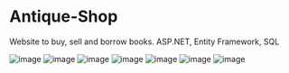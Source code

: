 # Antique-Shop
Website to buy, sell and borrow books.
ASP.NET, Entity Framework, SQL

![image](https://user-images.githubusercontent.com/56017422/179960346-c110a1c9-0895-4e8a-a9a8-99118e347674.png)
![image](https://user-images.githubusercontent.com/56017422/179958869-4f6d4ee5-94bf-4af1-9266-dc5e9403fb2e.png)
![image](https://user-images.githubusercontent.com/56017422/179960418-e2db9260-2618-46d7-9fd0-a7d1ddee44e4.png)
![image](https://user-images.githubusercontent.com/56017422/179958889-cea881b6-1f6c-4ecf-aeb8-6448f2fc4547.png)
![image](https://user-images.githubusercontent.com/56017422/179958905-2764d96d-6e7a-4616-b102-b74e8a035b60.png)
![image](https://user-images.githubusercontent.com/56017422/179959049-c4f2f642-4506-46f7-8578-755ed5f6e9c3.png)
![image](https://user-images.githubusercontent.com/56017422/179959075-0d426466-3e88-49a1-ba63-1f3562652777.png)
